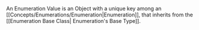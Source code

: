 An Enumeration Value is an Object with a unique key among an [[Concepts/Enumerations/Enumeration|Enumeration]], that inherits from the [[Enumeration Base Class| Enumeration's Base Type]].